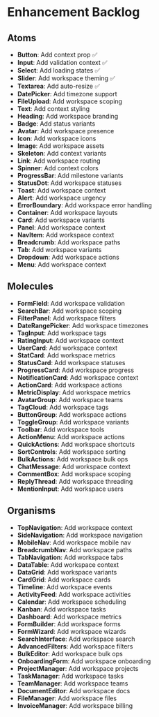 # Enhancement Backlog

## Atoms
- **Button**: Add context prop ✅
- **Input**: Add validation context ✅
- **Select**: Add loading states ✅
- **Slider**: Add workspace theming ✅
- **Textarea**: Add auto-resize ✅
- **DatePicker**: Add timezone support
- **FileUpload**: Add workspace scoping
- **Text**: Add context styling
- **Heading**: Add workspace branding
- **Badge**: Add status variants
- **Avatar**: Add workspace presence
- **Icon**: Add workspace icons
- **Image**: Add workspace assets
- **Skeleton**: Add context variants
- **Link**: Add workspace routing
- **Spinner**: Add context colors
- **ProgressBar**: Add milestone variants
- **StatusDot**: Add workspace statuses
- **Toast**: Add workspace context
- **Alert**: Add workspace urgency
- **ErrorBoundary**: Add workspace error handling
- **Container**: Add workspace layouts
- **Card**: Add workspace variants
- **Panel**: Add workspace context
- **NavItem**: Add workspace context
- **Breadcrumb**: Add workspace paths
- **Tab**: Add workspace variants
- **Dropdown**: Add workspace actions
- **Menu**: Add workspace context

## Molecules
- **FormField**: Add workspace validation
- **SearchBar**: Add workspace scoping
- **FilterPanel**: Add workspace filters
- **DateRangePicker**: Add workspace timezones
- **TagInput**: Add workspace tags
- **RatingInput**: Add workspace context
- **UserCard**: Add workspace context
- **StatCard**: Add workspace metrics
- **StatusCard**: Add workspace statuses
- **ProgressCard**: Add workspace progress
- **NotificationCard**: Add workspace context
- **ActionCard**: Add workspace actions
- **MetricDisplay**: Add workspace metrics
- **AvatarGroup**: Add workspace teams
- **TagCloud**: Add workspace tags
- **ButtonGroup**: Add workspace actions
- **ToggleGroup**: Add workspace variants
- **Toolbar**: Add workspace tools
- **ActionMenu**: Add workspace actions
- **QuickActions**: Add workspace shortcuts
- **SortControls**: Add workspace sorting
- **BulkActions**: Add workspace bulk ops
- **ChatMessage**: Add workspace context
- **CommentBox**: Add workspace scoping
- **ReplyThread**: Add workspace threading
- **MentionInput**: Add workspace users

## Organisms
- **TopNavigation**: Add workspace context
- **SideNavigation**: Add workspace navigation
- **MobileNav**: Add workspace mobile nav
- **BreadcrumbNav**: Add workspace paths
- **TabNavigation**: Add workspace tabs
- **DataTable**: Add workspace context
- **DataGrid**: Add workspace variants
- **CardGrid**: Add workspace cards
- **Timeline**: Add workspace events
- **ActivityFeed**: Add workspace activities
- **Calendar**: Add workspace scheduling
- **Kanban**: Add workspace tasks
- **Dashboard**: Add workspace metrics
- **FormBuilder**: Add workspace forms
- **FormWizard**: Add workspace wizards
- **SearchInterface**: Add workspace search
- **AdvancedFilters**: Add workspace filters
- **BulkEditor**: Add workspace bulk ops
- **OnboardingForm**: Add workspace onboarding
- **ProjectManager**: Add workspace projects
- **TaskManager**: Add workspace tasks
- **TeamManager**: Add workspace teams
- **DocumentEditor**: Add workspace docs
- **FileManager**: Add workspace files
- **InvoiceManager**: Add workspace billing
